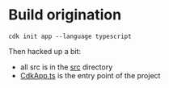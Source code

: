 
# Build origination

`cdk init app --language typescript`

Then hacked up a bit:
* all src is in the [src](./src) directory
* [CdkApp.ts](./src/CdkApp.ts) is the entry point of the project

